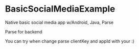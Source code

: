 # BasicSocialMediaExample
Native basic social media app w/Android, Java, Parse

Parse for backend


You can try when change parse clientKey and appId with your :)
